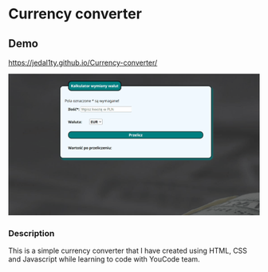 # Currency converter

## Demo

https://jedal1ty.github.io/Currency-converter/

![homepage demo](images/Demo.gif)

### Description

This is a simple currency converter that I have created using HTML, CSS and Javascript while learning to code with YouCode team.
